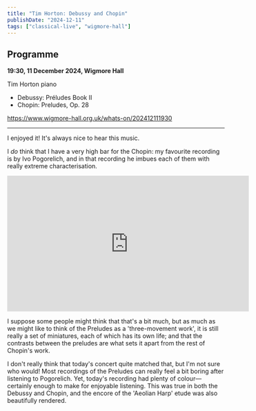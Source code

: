 ```yaml
---
title: "Tim Horton: Debussy and Chopin"
publishDate: "2024-12-11"
tags: ["classical-live", "wigmore-hall"]
---
```


## Programme

**19:30, 11 December 2024, Wigmore Hall**

Tim Horton piano

- Debussy: Préludes Book II
- Chopin: Preludes, Op. 28

https://www.wigmore-hall.org.uk/whats-on/202412111930

-----

I enjoyed it!
It's always nice to hear this music.

I _do_ think that I have a very high bar for the Chopin: my favourite recording is by Ivo Pogorelich, and in that recording he imbues each of them with really extreme characterisation.

<iframe width="560" height="315" src="https://www.youtube.com/embed/QkodzAsgo6o?si=ULmVq6hLEm-Ic5KT" title="YouTube video player" frameborder="0" allow="accelerometer; autoplay; clipboard-write; encrypted-media; gyroscope; picture-in-picture; web-share" referrerpolicy="strict-origin-when-cross-origin" allowfullscreen></iframe>

I suppose some people might think that that's a bit much, but as much as we might like to think of the Preludes as a 'three-movement work', it is still really a set of miniatures, each of which has its own life; and that the contrasts between the preludes are what sets it apart from the rest of Chopin's work.

I don't really think that today's concert quite matched that, but I'm not sure who would!
Most recordings of the Preludes can really feel a bit boring after listening to Pogorelich.
Yet, today's recording had plenty of colour—certainly enough to make for enjoyable listening.
This was true in both the Debussy and Chopin, and the encore of the 'Aeolian Harp' etude was also beautifully rendered.
